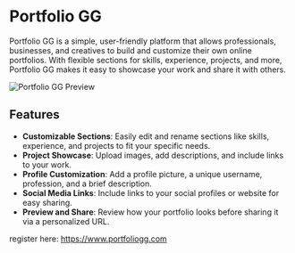 # Portfolio GG

Portfolio GG is a simple, user-friendly platform that allows professionals, businesses, and creatives to build and customize their own online portfolios. With flexible sections for skills, experience, projects, and more, Portfolio GG makes it easy to showcase your work and share it with others.

![Portfolio GG Preview](https://storage.googleapis.com/portfoliprofiles/GG%20studio/jheremycastroporfoliogg.png)

## Features

- **Customizable Sections**: Easily edit and rename sections like skills, experience, and projects to fit your specific needs.
- **Project Showcase**: Upload images, add descriptions, and include links to your work.
- **Profile Customization**: Add a profile picture, a unique username, profession, and a brief description.
- **Social Media Links**: Include links to your social profiles or website for easy sharing.
- **Preview and Share**: Review how your portfolio looks before sharing it via a personalized URL.

register here: https://www.portfoliogg.com